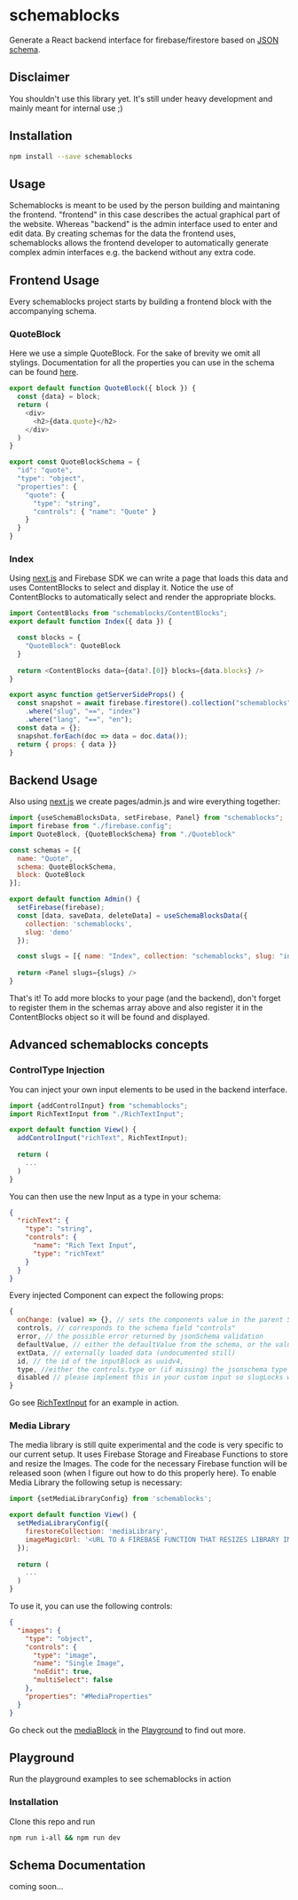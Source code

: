 # schemablocks
Generate a React backend interface for firebase/firestore based on [JSON schema](http://json-schema.org/).

## Disclaimer
You shouldn't use this library yet. It's still under heavy development and mainly meant for internal use ;)

## Installation
```sh
npm install --save schemablocks
```

## Usage
Schemablocks is meant to be used by the person building and maintaning the frontend. 
"frontend" in this case describes the actual graphical part of the website.
Whereas "backend" is the admin interface used to enter and edit data.
By creating schemas for the data the frontend uses, schemablocks allows the frontend developer to automatically generate 
complex admin interfaces e.g. the backend without any extra code. 

## Frontend Usage
Every schemablocks project starts by building a frontend block with the accompanying schema.

### QuoteBlock
Here we use a simple QuoteBlock. For the sake of brevity we omit all stylings.
Documentation for all the properties you can use in the schema can be found [here](#).
```javascript
export default function QuoteBlock({ block }) {
  const {data} = block;
  return (
    <div>
      <h2>{data.quote}</h2>
    </div>
  )
}

export const QuoteBlockSchema = {
  "id": "quote",
  "type": "object",
  "properties": {
    "quote": {
      "type": "string",
      "controls": { "name": "Quote" }
    }
  }
}
```

### Index
Using [next.js](https://nextjs.org/) and Firebase SDK we can write a page that loads this data and uses ContentBlocks to select and display it.
Notice the use of ContentBlocks to automatically select and render the appropriate blocks.
```javascript
import ContentBlocks from "schemablocks/ContentBlocks";
export default function Index({ data }) {

  const blocks = {
    "QuoteBlock": QuoteBlock
  }
  
  return <ContentBlocks data={data?.[0]} blocks={data.blocks} />
}

export async function getServerSideProps() {
  const snapshot = await firebase.firestore().collection("schemablocks")
    .where("slug", "==", "index")
    .where("lang", "==", "en");
  const data = {};
  snapshot.forEach(doc => data = doc.data());
  return { props: { data }}
}
```

## Backend Usage
Also using [next.js](https://nextjs.org/) we create pages/admin.js and wire everything together:
```javascript
import {useSchemaBlocksData, setFirebase, Panel} from "schemablocks";
import firebase from "./firebase.config";
import QuoteBlock, {QuoteBlockSchema} from "./Quoteblock"

const schemas = [{
  name: "Quote",
  schema: QuoteBlockSchema,
  block: QuoteBlock
}];

export default function Admin() {
  setFirebase(firebase);
  const [data, saveData, deleteData] = useSchemaBlocksData({
    collection: 'schemablocks',
    slug: 'demo'
  });

  const slugs = [{ name: "Index", collection: "schemablocks", slug: "index", schemas }]
  
  return <Panel slugs={slugs} />
}
```
That's it!
To add more blocks to your page (and the backend), don't forget to register them in the schemas array above 
and also register it in the ContentBlocks object so it will be found and displayed.

## Advanced schemablocks concepts

### ControlType Injection
You can inject your own input elements to be used in the backend interface.

```javascript
import {addControlInput} from "schemablocks";
import RichTextInput from "./RichTextInput";

export default function View() {
  addControlInput("richText", RichTextInput);
  
  return (
    ...
  )
}
```
You can then use the new Input as a type in your schema:
```json
{
  "richText": {
    "type": "string",
    "controls": {
      "name": "Rich Text Input",
      "type": "richText"
    }
  }
}
```
Every injected Component can expect the following props:
```javascript
{
  onChange: (value) => {}, // sets the components value in the parent SchemaBlock
  controls, // corresponds to the schema field "controls"
  error, // the possible error returned by jsonSchema validation
  defaultValue, // either the defaultValue from the schema, or the value from loaded data
  extData, // externally loaded data (undocumented still)
  id, // the id of the inputBlock as uuidv4,
  type, //either the controls.type or (if missing) the jsonschema type
  disabled // please implement this in your custom input so slugLocks work properly
}
```
Go see [RichTextInput](https://github.com/moccadroid/schemablocks/tree/master/playground/src/components/inputs) for an
example in action.

### Media Library
The media library is still quite experimental and the code is very specific to our current setup.
It uses Firebase Storage and Fireabase Functions to store and resize the Images. The code for the necessary Firebase function
will be released soon (when I figure out how to do this properly here).
To enable Media Library the following setup is necessary:

```javascript
import {setMediaLibraryConfig} from 'schemablocks';

export default function View() {
  setMediaLibraryConfig({
    firestoreCollection: 'mediaLibrary',
    imageMagicUrl: '<URL TO A FIREBASE FUNCTION THAT RESIZES LIBRARY IMAGES>',
  });
  
  return (
    ...
  )
}
```
To use it, you can use the following controls:
```json
{
  "images": {
    "type": "object",
    "controls": {
      "type": "image",
      "name": "Single Image",
      "noEdit": true,
      "multiSelect": false
    },
    "properties": "#MediaProperties"
  }
}
```
Go check out the [mediaBlock](https://github.com/moccadroid/schemablocks/tree/master/playground/src/components/blocks/mediaBlock) 
in the [Playground](#Playground) to find out more.

## Playground
Run the playground examples to see schemablocks in action

### Installation
Clone this repo and run
```sh
npm run i-all && npm run dev 
```

## Schema Documentation
coming soon...
